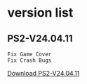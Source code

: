 

# version list


## PS2-V24.04.11
~~~
Fix Game Cover
Fix Crash Bugs
~~~
[Download PS2-V24.04.11](https://github.com/emuall/app/releases/download/24.04.11/PS2-V24.04.11.apk)

